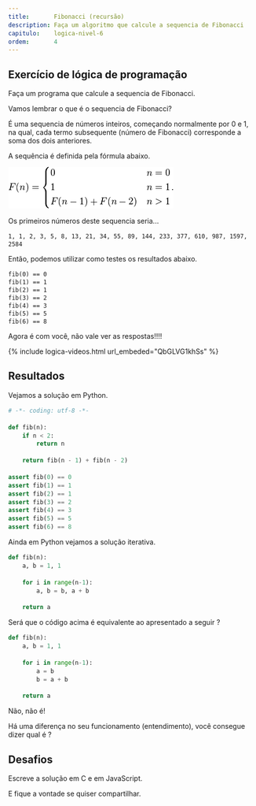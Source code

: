 ```yaml
---
title:       Fibonacci (recursão)
description: Faça um algoritmo que calcule a sequencia de Fibonacci
capitulo:    logica-nivel-6
ordem:       4
---
```



Exercício de lógica de programação
---

Faça um programa que calcule a sequencia de Fibonacci.

Vamos lembrar o que é o sequencia de Fibonacci?

É uma sequencia de números inteiros, começando normalmente por 0 e 1, na qual, cada termo subsequente (número de
Fibonacci) corresponde a soma dos dois anteriores.

A sequência é definida pela fórmula abaixo.

![Sequencia de fibonacci](fibonacci-01.png)

Os primeiros números deste sequencia seria...

    1, 1, 2, 3, 5, 8, 13, 21, 34, 55, 89, 144, 233, 377, 610, 987, 1597, 2584

Então, podemos utilizar como testes os resultados abaixo.

    fib(0) == 0
    fib(1) == 1
    fib(2) == 1
    fib(3) == 2
    fib(4) == 3
    fib(5) == 5
    fib(6) == 8

Agora é com você, não vale ver as respostas!!!!

{% include logica-videos.html url_embeded="QbGLVG1khSs" %}


Resultados
---

Vejamos a solução em Python.

```python
# -*- coding: utf-8 -*-

def fib(n):
    if n < 2:
        return n

    return fib(n - 1) + fib(n - 2)

assert fib(0) == 0
assert fib(1) == 1
assert fib(2) == 1
assert fib(3) == 2
assert fib(4) == 3
assert fib(5) == 5
assert fib(6) == 8
```

Ainda em Python vejamos a solução iterativa.

```python
def fib(n):
    a, b = 1, 1

    for i in range(n-1):
        a, b = b, a + b

    return a
```

Será que o código acima é equivalente ao apresentado a seguir ?

```python
def fib(n):
    a, b = 1, 1

    for i in range(n-1):
        a = b
        b = a + b

    return a
```

Não, não é!

Há uma diferença no seu funcionamento (entendimento), você consegue dizer qual é ?


Desafios
---

Escreve a solução em C e em JavaScript.

E fique a vontade se quiser compartilhar.
